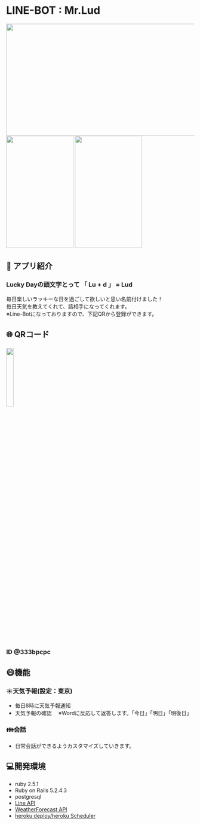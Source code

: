 # LINE-BOT : Mr.Lud
<p align="left">
  <img src="https://user-images.githubusercontent.com/61730661/86811729-34783f80-c0b9-11ea-97f9-0c524ee1a6f0.png" height="300px;" width="600px;" />
  <img src="https://user-images.githubusercontent.com/61730661/86810299-bb2c1d00-c0b7-11ea-825b-6d4547c6be9c.jpeg" height="300px;" width="180px;" />
  <img src="https://user-images.githubusercontent.com/61730661/86810295-ba938680-c0b7-11ea-89be-6783c3b0c292.jpeg" height="300px;" width="180px;" />
</p>

## :iphone: アプリ紹介
### Lucky Dayの頭文字とって 「 Lu + d 」 = Lud <br>
毎日楽しいラッキーな日を過ごして欲しいと思い名前付けました！ <br>
毎日天気を教えてくれて、話相手になってくれます。 <br>
※Line-Botになっておりますので、下記QRから登録ができます。 <br>

## 🌐 QRコード

### <img src="https://user-images.githubusercontent.com/61730661/86807170-95e9df80-c0b4-11ea-873d-c8f0279477e4.png" width=20% > 
### ID @333bpcpc

## :smile:機能
### :sunny:天気予報(設定：東京)
- 毎日8時に天気予報通知
- 天気予報の確認 　※Wordに反応して返答します。「今日」「明日」「明後日」
### :family:会話
- 日常会話ができるようカスタマイズしていきます。

## :computer:開発環境
- ruby 2.5.1
- Ruby on Rails 5.2.4.3
- postgresql
- <a href="https://developers.line.biz/ja/">Line API  </a>
- <a href="https://ja.weather-forecast.com/">WeatherForecast API</a>
- <a href="https://jp.heroku.com/">heroku  deploy/heroku Scheduler</a>



